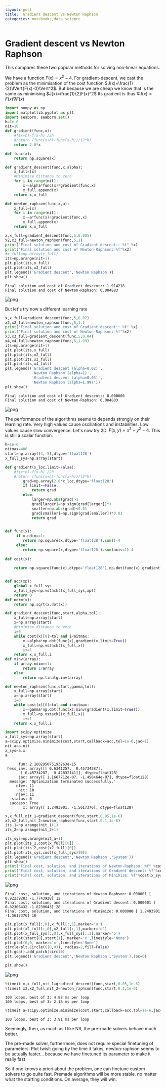 ```yaml
---
layout: post
title:  Gradient descent vs Newton Raphson
categories: notebooks,data science
---
```

# Gradient descent vs Newton Raphson

This compares these two popular methods for solving non-linear equations.

We have a function $F(x)=x^2-4$. For gradient-descent, we cast the problem as the minimisation of the cost function $J(x)=\frac{1}{2}\lVert{F(x)-0}\Vert^2$. But because we are cheap we know that is the same as minimising $J(x)=\frac{1}{2}F(x)^2$ Its gradient is thus $\nabla J(x)=F(x)\nabla F(x)$


```python
import numpy as np
import matplotlib.pyplot as plt
import seaborn; seaborn.set()
h=1e-6 
nit=10
def gradient(func,x):
    #f(x+h)-f(x-h) /2h
    #return (func(x+h)-func(x-h))/(2*h)
    return 2.0*x

def func(x):
    return np.square(x)

def gradient_descent(func,x,alpha):
    x_full=[x]
    #Minimise distance to zero
    for i in range(nit):
        x-=alpha*func(x)*gradient(func,x)  
        x_full.append(x)
    return x,x_full

def newton_raphson(func,x,a):
    x_full=[x]
    for i in range(nit):
        x-=a*func(x)/gradient(func,x)
        x_full.append(x)
    return x,x_full
```


```python
x,x_full=gradient_descent(func,5,0.005)
x2,x2_full=newton_raphson(func,5,1)
print("Final solution and cost of Gradient descent:: %f" %x)
print("Final solution and cost of Newton-Raphson: %f"%x2)
#x_full=np.array(x_full)
its=np.arange(nit+1)
plt.plot(its,x_full)
plt.plot(its,x2_full)
plt.legend(('Gradient descent','Newton Raphson'))
plt.show()

```

    Final solution and cost of Gradient descent:: 1.914218
    Final solution and cost of Newton-Raphson: 0.004883



![png](output_2_1.png)


But let's try now a different learning rate


```python
x,x_full=gradient_descent(func,5,0.02)
x2,x2_full=newton_raphson(func,5,1.)
print("Final solution and cost of Gradient descent:: %f" %x)
print("Final solution and cost of Newton-Raphson: %f"%x2)
x3,x3_full=gradient_descent(func,5,0.04)
x4,x4_full=newton_raphson(func,5,1.99)
its=np.arange(nit+1)
plt.plot(its,x_full)
plt.plot(its,x2_full)
plt.plot(its,x3_full)
plt.plot(its,x4_full)
plt.legend(('Gradient descent (alpha=0.02)',
            'Newton Raphson (alpha=1)',
            'Gradient descent (alpha=0.03)',
            'Newton Raphson (alpha=1.99)'))
plt.show()

```

    Final solution and cost of Gradient descent:: 0.000000
    Final solution and cost of Newton-Raphson: 0.004883



![png](output_4_1.png)


The performance of the algorithms seems to depends strongly on their learning rate.
Very high values cause oscillations and instabilities. Low values cause slow convergence.
Let's now try 2D. $F(x,y)=x^2+y^2-4$. This is still a scalar function.


```python
h=1e-6 
nitmax=400
start=np.array([4,-5],dtype='float128')
x_full_sys=np.array(start)

def gradient(x_loc,limit=False):
    #f(x+h)-f(x-h) /2h
    #return (func(x+h)-func(x-h))/(2*h)
        grad=np.array(2.0*x_loc,dtype='float128')
        if limit==False:
            return grad
        else:
            larger=np.abs(grad)>1
            grad[larger]=np.sign(grad[larger])*1
            smaller=np.abs(grad)<0.01
            grad[smaller]=np.sign(grad[smaller])*0.01
            return grad
        

def func(x):
     if x.ndim==1:
        return np.square(x,dtype='float128').sum()-4
     else:
        return np.square(x,dtype='float128').sum(axis=1)-4
    
def cost(x):
    
    return np.square(func(x),dtype='float128'),np.dot(func(x),gradient(x))


def acc(xp):
    global x_full_sys
    x_full_sys=np.vstack((x_full_sys,xp))
    return 0
def norm(x):
    return np.sqrt(x.dot(x))

def gradient_descent(func,start,alpha,tol):
    x_full=np.array(start)
    x=np.array(start)
    #Minimise distance to zero
    i=0
    while cost(x)[0]>tol and i<nitmax:
        x-=alpha*np.dot(func(x),gradient(x,limit=True))
        x_full=np.vstack((x_full,x))
        i+=1
    return x,x_full,i
def minv(array):
    if array.ndim==1:
        return 1/array
    else:
        return np.linalg.inv(array)

def newton_raphson(func,start,gamma,tol):
    x_full=np.array(start)
    x=np.array(start)
    i=0
    while cost(x)[0]>tol and i<nitmax:
        x-=gamma*np.dot(func(x),minv(gradient(x,limit=True)))
        x_full=np.vstack((x_full,x))
        i+=1
    return x,x_full,i
```


```python
import scipy.optimize
x_full_sys=np.array(start)
a=scipy.optimize.minimize(cost,start,callback=acc,tol=1e-6,jac=1)
nit_a=a.nit
x_sys=a.x
a
```




          fun: 2.180295075193263e-15
     hess_inv: array([[ 0.6341257,  0.45734287],
           [ 0.45734287,  0.42832141]], dtype=float128)
          jac: array([ 1.1667712e-07, -1.458464e-07], dtype=float128)
      message: 'Optimization terminated successfully.'
         nfev: 11
          nit: 10
         njev: 11
       status: 0
      success: True
            x: array([ 1.2493901, -1.5617376], dtype=float128)




```python
x,x_full,nit_1=gradient_descent(func,start,0.05,1e-6)
x2,x2_full,nit_2=newton_raphson(func,start,0.1,1e-6)
its_1=np.arange(nit_1+1)
its_2=np.arange(nit_2+1)

its_sys=np.arange(nit_a+1)
plt.plot(its_1,cost(x_full)[0])
plt.plot(its_2,cost(x2_full)[0])
plt.plot(its_sys,cost(x_full_sys)[0])
plt.legend(('Gradient descent','Newton Raphson','System'))
plt.show()
print("Final cost, solution, and iterations of Newton-Raphson: %f" %cost(x2)[0],x2,nit_2)
print("Final cost, solution, and iterations of Gradient descent: %f"%cost(x)[0],x,nit_1)
print("Final cost, solution, and iterations of Minimize: %f"%cost(x_sys)[0],x_sys,nit_a)
```


![png](output_8_0.png)


    Final cost, solution, and iterations of Newton-Raphson: 0.000001 [ 0.92239283 -1.7743928] 12
    Final cost, solution, and iterations of Gradient descent: 0.000001 [ 0.82306432 -1.8230643] 28
    Final cost, solution, and iterations of Minimize: 0.000000 [ 1.2493901 -1.5617376] 10



```python
plt.plot(x_full[:,0],x_full[:,1],marker='o')
plt.plot(x2_full[:,0],x2_full[:,1],marker='o')
plt.plot(x_full_sys[:,0],x_full_sys[:,1],marker='o')
plt.plot(start[0],start[1], marker='x',linestyle='None')
plt.plot(0,0, marker='x',linestyle='None')
circle=plt.Circle(((0,0)), radius=2,fill=False)
plt.gca().add_patch(circle)
plt.legend(('Gradient descent','Newton Raphson','System'),loc=0)

plt.show()
```


![png](output_9_0.png)



```python
%timeit x,x_full,nit_1=gradient_descent(func,start,0.05,1e-6)
%timeit x2,x2_full,nit_2=newton_raphson(func,start,0.1,1e-6)
```

    100 loops, best of 3: 4.88 ms per loop
    100 loops, best of 3: 2.18 ms per loop



```python
%timeit a=scipy.optimize.minimize(cost,start,callback=acc,tol=1e-6,jac=1)
```

    100 loops, best of 3: 3.91 ms per loop


Seemingly, then, as much as I like NR, the pre-made solvers behave much better.

The pre-made solver, furthermore, does not require special finetuning of parameters.
Plot twist: going by the time it takes, newton-raphson seems to be actually faster... because we have finetuned its parameter to make it really fast

So if one knows a priori about the problem, one can finetune custom solvers to go quite fast. Premade algorithms will be more stable, no matter what the starting conditions. On average, they will win.
